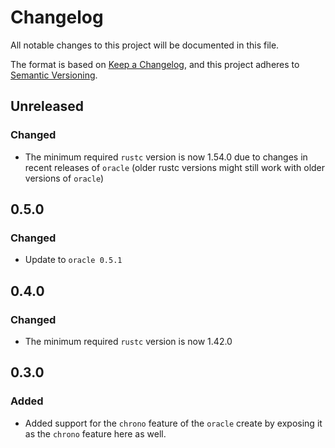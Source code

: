 # Changelog
All notable changes to this project will be documented in this file.

The format is based on [Keep a Changelog](https://keepachangelog.com/en/1.0.0/),
and this project adheres to [Semantic Versioning](https://semver.org/spec/v2.0.0.html).

## Unreleased
### Changed
* The minimum required `rustc` version is now 1.54.0 due to changes in recent releases of `oracle` (older rustc versions might still work with older versions of `oracle`)

## 0.5.0
### Changed
* Update to `oracle 0.5.1`

## 0.4.0
### Changed
* The minimum required `rustc` version is now 1.42.0

## 0.3.0
### Added
* Added support for the `chrono` feature of the `oracle` create by exposing it as the `chrono` feature here as well.
